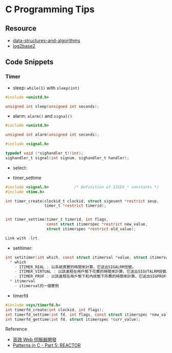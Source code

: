 # C Programming Tips


## Resource

- [data-structures-and-algorithms](https://github.com/nicehorse06/data-structures-and-algorithms)
- [log2base2](https://www.log2base2.com/)

## Code Snippets

### Timer

- sleep: `while(1)` with `sleep(int)`

``` c
#include <unistd.h>

unsigned int sleep(unsigned int seconds);
```

- alarm: `alarm()` and `signal()`

``` c
#include <unistd.h>

unsigned int alarm(unsigned int seconds);

#include <signal.h>

typedef void (*sighandler_t)(int);
sighandler_t signal(int signum, sighandler_t handler);
```

- select:

- timer_settime

``` c
#include <signal.h>           /* Definition of SIGEV_* constants */
#include <time.h>

int timer_create(clockid_t clockid, struct sigevent *restrict sevp,
                 timer_t *restrict timerid);


int timer_settime(timer_t timerid, int flags,
                  const struct itimerspec *restrict new_value,
                  struct itimerspec *restrict old_value);

Link with -lrt.
```

- setitimer:

``` c
int setitimer(int which, const struct itimerval *value, struct itimerval *ovalue));
  * which
    - ITIMER_REAL : 以系統真實的時間來計算，它送出SIGALRM信號。
    - ITIMER_VIRTUAL : 以該進程在用戶態下花費的時間來計算，它送出SIGVTALRM信號。
    - ITIMER_PROF : 以該進程在用戶態下和內核態下所費的時間來計算，它送出SIGPROF信號。
  * itimerval
    - itimerval的一個實例
```

- timerfd

``` c
#include <sys/timerfd.h>
int timerfd_create(int clockid, int flags);
int timerfd_settime(int fd, int flags, const struct itimerspec *new_value, struct itimerspec *old_value);
int timerfd_gettime(int fd, struct itimerspec *curr_value);
```

Reference

- [高效 Web 伺服器開發](https://hackmd.io/@sysprog/fast-web-server)
- [Patterns in C - Part 5: REACTOR](https://www.adamtornhill.com/Patterns%20in%20C%205,%20REACTOR.pdf)
<!--
### Keyword

auto break case char const continue default do double else enum extern float for goto if int long register return short signed sizeof static struct switch typedef union unsigned void volatile while

### Variant

- volatile, alignment

### Goto

- goto, setjump, longjump

### String

- [reverse a string]()
- [asprintf]()
- append string
- insert string


### Function

- pass a pointer to a function
- pass a dobule-pointer to a function
- pass a triple-pointer to a function
- pass a structure to to a function

### Number

- [strtol v.s. atoi](src/strtol_and_atoi/main.c)

### File

- read an entire file

### Point
- the usages of pointer

```
$ sudo apt-get install cdecl
$ explain char *(*fptab[])(int)
```
- gcc and glibc versions
- endian
- framebuffer
- volu
- opts
- unset, autofree
- revise process name

- avoid to double free memory point
- check for fuction input
- atoi v.s. strtol
- append log to a log file
- hexdump
- printk
- scanf and ignore the remaining

- Queue



## Library

- enable verbose for libcurl
- evhttpd of libevent

## Resource

- [The Linux Programming Interface](https://man7.org/tlpi/code/online/index.html)
- [軟件開發平台及語言筆記大全(超詳細)](https://www.cntofu.com/book/46/index.html)

- [C 語言入門](https://www.youtube.com/playlist?list=PLY_qIufNHc293YnIjVeEwNDuqGo8y2Emx)
  - [【C 語言入門】20.4 - 使用 scanf 讀入資料的問題](https://www.youtube.com/watch?v=my-0xCJNgoM&ab_channel=FeisStudio)

-[你所不知道的 C 語言：技巧篇 (2017-03-20)](https://www.youtube.com/watch?v=H4Efd9zN00A&ab_channel=.GUTS)
  - [你所不知道的 C 語言：技巧篇 (2019-07-11)](https://www.youtube.com/watch?v=lUFdjk8Nmbg&ab_channel=.GUTS)

- Jserv Homework